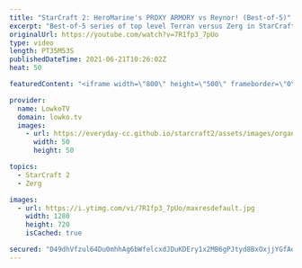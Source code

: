 ```yaml
---
title: "StarCraft 2: HeroMarine's PROXY ARMORY vs Reynor! (Best-of-5)"
excerpt: "Best-of-5 series of top level Terran versus Zerg in StarCraft 2 between Reynor and HeroMarine. In this series we see a variety on the same theme from both players, especially in the early game. HeroMarine tries to harass his opponent with Hellions, Banshees, Ravens, Marines, Cyclones and more, where"
originalUrl: https://youtube.com/watch?v=7R1fp3_7pUo
type: video
length: PT35M53S
publishedDateTime: 2021-06-21T10:26:02Z
heat: 50

featuredContent: "<iframe width=\"800\" height=\"500\" frameborder=\"0\" src=\"https://www.youtube.com/embed/7R1fp3_7pUo\" allow=\"accelerometer; autoplay; encrypted-media; gyroscope; picture-in-picture\" allowfullscreen></iframe>"

provider:
  name: LowkoTV
  domain: lowko.tv
  images:
    - url: https://everyday-cc.github.io/starcraft2/assets/images/organizations/lowko.tv-50x50.jpg
      width: 50
      height: 50

topics:
  - StarCraft 2
  - Zerg

images:
  - url: https://i.ytimg.com/vi/7R1fp3_7pUo/maxresdefault.jpg
    width: 1280
    height: 720
    isCached: true

secured: "D49dhVfzul64Du0mhhAg6bWfelcxdJDuKDEry1x2MB6gPJtyd8BxOxjjYGfAoDR3/CYTZ5d468MlhQdfpYEUvocGLpV03b3NdgMcvxkJ4zOOzcQWlNaFf6qX2ym/kj+iHW0mI/F/tlPQpU/OgfnTuSqgUkRLPpkUupyZD1K4NWlxxDW8rev/qKrsyCzlxTjP4hxi37R8V0ifYHW2sANxqTWJN39bHPs+04RGJcgN0U7sOBTE7QjgTdq2W7OGxhqXRBMvycoAhyroHLqi2HQOdtlMuetZIpsYswDmHF9Uw5P7dYrxR1AMo945Fw2fXgjMyQ5LW5mGuh2Y/uDyURBE+KKakwxJOGDH9L3JkzHHenFM37QYWaXkigH0AlKp9SXiGd9SMpjm3YQZGB3s2bO38FDf2ckW02c0mSV6i7XNtuWZJP9CTvKeBprSYLxDW7rM;oyLG32QKME/VqHvIbVNMpQ=="
---
```


